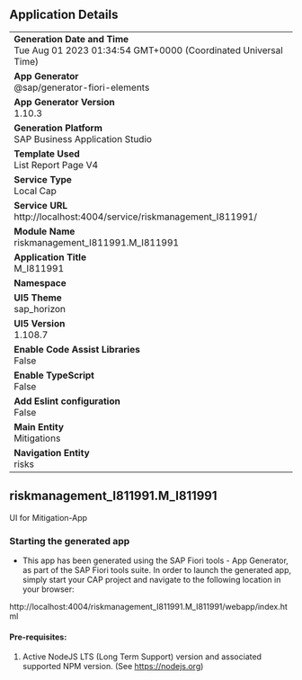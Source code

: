 ## Application Details
|               |
| ------------- |
|**Generation Date and Time**<br>Tue Aug 01 2023 01:34:54 GMT+0000 (Coordinated Universal Time)|
|**App Generator**<br>@sap/generator-fiori-elements|
|**App Generator Version**<br>1.10.3|
|**Generation Platform**<br>SAP Business Application Studio|
|**Template Used**<br>List Report Page V4|
|**Service Type**<br>Local Cap|
|**Service URL**<br>http://localhost:4004/service/riskmanagement_I811991/
|**Module Name**<br>riskmanagement_I811991.M_I811991|
|**Application Title**<br>M_I811991|
|**Namespace**<br>|
|**UI5 Theme**<br>sap_horizon|
|**UI5 Version**<br>1.108.7|
|**Enable Code Assist Libraries**<br>False|
|**Enable TypeScript**<br>False|
|**Add Eslint configuration**<br>False|
|**Main Entity**<br>Mitigations|
|**Navigation Entity**<br>risks|

## riskmanagement_I811991.M_I811991

UI for Mitigation-App

### Starting the generated app

-   This app has been generated using the SAP Fiori tools - App Generator, as part of the SAP Fiori tools suite.  In order to launch the generated app, simply start your CAP project and navigate to the following location in your browser:

http://localhost:4004/riskmanagement_I811991.M_I811991/webapp/index.html

#### Pre-requisites:

1. Active NodeJS LTS (Long Term Support) version and associated supported NPM version.  (See https://nodejs.org)


